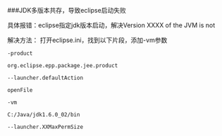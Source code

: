 ###JDK多版本共存，导致eclipse启动失败

具体报错：eclipse指定jdk版本启动，解决Version XXXX of the JVM is not

解决方法：
打开eclipse.ini，找到以下片段，添加-vm参数
```
-product

org.eclipse.epp.package.jee.product

--launcher.defaultAction

openFile

-vm

C:/Java/jdk1.6.0_02/bin

--launcher.XXMaxPermSize
```
